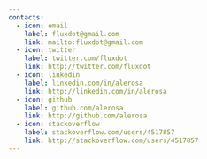 ```yaml
---
contacts:
  - icon: email
    label: fluxdot@gmail.com
    link: mailto:fluxdot@gmail.com
  - icon: twitter
    label: twitter.com/fluxdot
    link: http://twitter.com/fluxdot
  - icon: linkedin
    label: linkedin.com/in/alerosa
    link: http://linkedin.com/in/alerosa
  - icon: github
    label: github.com/alerosa
    link: http://github.com/alerosa
  - icon: stackoverflow
    label: stackoverflow.com/users/4517857
    link: http://stackoverflow.com/users/4517857
---
```

